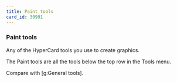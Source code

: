 ```yaml
---
title: Paint tools
card_id: 30991
---
```


### Paint tools

Any of the HyperCard tools you use to create graphics. 

The Paint tools are all the tools below the top row in the Tools menu.

Compare with [g:General tools]. 